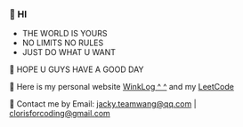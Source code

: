 ### 💬 HI

- THE WORLD IS YOURS
- NO LIMITS NO RULES
- JUST DO WHAT U WANT

🌱 HOPE U GUYS HAVE A GOOD DAY 

🍃 Here is my personal website [WinkLog ^ ^](https://teamwang.cn/) and my [LeetCode](https://leetcode-cn.com/u/teamwang/)

🍂 Contact me by Email: jacky.teamwang@qq.com | clorisforcoding@gmail.com
